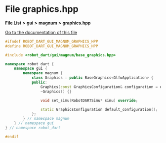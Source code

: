 

# File graphics.hpp

[**File List**](files.md) **>** [**gui**](dir_6a9d4b7ec29c938d1d9a486c655cfc8a.md) **>** [**magnum**](dir_5d18adecbc10cabf3ca51da31f2acdd1.md) **>** [**graphics.hpp**](graphics_8hpp.md)

[Go to the documentation of this file](graphics_8hpp.md)


```C++
#ifndef ROBOT_DART_GUI_MAGNUM_GRAPHICS_HPP
#define ROBOT_DART_GUI_MAGNUM_GRAPHICS_HPP

#include <robot_dart/gui/magnum/base_graphics.hpp>

namespace robot_dart {
    namespace gui {
        namespace magnum {
            class Graphics : public BaseGraphics<GlfwApplication> {
            public:
                Graphics(const GraphicsConfiguration& configuration = default_configuration()) : BaseGraphics<GlfwApplication>(configuration) {}
                ~Graphics() {}

                void set_simu(RobotDARTSimu* simu) override;

                static GraphicsConfiguration default_configuration();
            };
        } // namespace magnum
    } // namespace gui
} // namespace robot_dart

#endif
```


